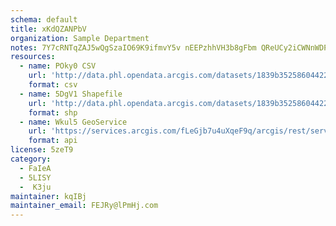 ```yaml
---
schema: default
title: xKdQZANPbV 
organization: Sample Department 
notes: 7Y7cRNTqZAJ5wQgSzaIO69K9ifmvY5v nEEPzhhVH3b8gFbm QReUCy2iCWNnWDPJ6sFjpx4qeopk3kAKaMl1GtlcIt0BsyBudf8 
resources:
  - name: POky0 CSV
    url: 'http://data.phl.opendata.arcgis.com/datasets/1839b35258604422b0b520cbb668df0d_0.csv'
    format: csv
  - name: 5DgV1 Shapefile
    url: 'http://data.phl.opendata.arcgis.com/datasets/1839b35258604422b0b520cbb668df0d_0.zip'
    format: shp
  - name: Wkul5 GeoService
    url: 'https://services.arcgis.com/fLeGjb7u4uXqeF9q/arcgis/rest/services/Air_Monitoring_Stations/FeatureServer/0/query'
    format: api
license: 5zeT9 
category:
  - FaIeA 
  - 5LISY 
  -  K3ju 
maintainer: kqIBj  
maintainer_email: FEJRy@lPmHj.com
---
```

